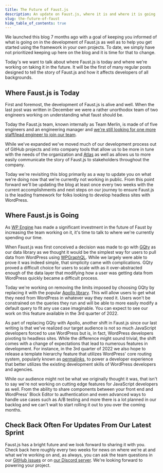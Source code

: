 ```yaml
---
title: The Future of Faust.js
description: An update on Faust.js, where it is and where it is going
slug: the-future-of-faust
hide_table_of_contents: true
---
```


We launched this blog 7 months ago with a goal of keeping you informed of what is going on in the development of Faust.js as well as to help you get started using the framework in your own projects. To date, we simply have not prioritized keeping up here on the blog and it is time for that to change.

<!--truncate-->

Today's we want to talk about where Faust.js is today and where we're working on taking it in the future. It will be the first of many regular posts designed to tell the story of Faust.js and how it affects developers of all backgrounds.

## Where Faust.js is Today

First and foremost, the development of Faust.js is alive and well. When the last post was written in December we were a rather unorthodox team of two engineers working on understanding what faust should be.

Today the Faust.js team, known internally as Team Merlin, is made of of five engineers and an engineering manager and [we're still looking for one more staff/lead engineer to join our team](https://wpengine.wd1.myworkdayjobs.com/en-US/WP_Engine/job/Software-Engineer-IV--ATLAS---Themes-_JR100226).

While we've expanded we've moved much of our development process out of GitHub projects and into company tools that allow us to be more in tune with the needs of the organization and [Atlas](https://wpengine.com/atlas/) as well as allows us to more easily communicate the story of Faust.js to stakeholders throughout the company.

Today we're revisiting this blog primarily as a way to update you on what we're doing now that we're currently not working in public. From this point forward we'll be updating the blog at least once every two weeks with the current accomplishments and next steps on our journey to ensure Faust.js is the leading framework for folks looking to develop headless sites with WordPress.

## Where Faust.js is Going

As [WP Engine](https://wpengine.com) has made a significant investment in the future of Faust by increasing the team working on it, it's time to talk to where we're currently spending our time.

When Faust.js was first conceived a decision was made to go with [GQty](https://gqty.dev) as our data library as we thought it would be the simplest way for users to pull data from WordPress using [WPGraphQL](https://www.wpgraphql.com). While we largely were able to prove it was indeed simple, that simplicity came with complications. GQty proved a difficult choice for users to scale with as it over-abstracted enough of the data layer that modifying how a user was getting data from WordPress quickly became a difficult process.

Today we're working on removing the limits imposed by choosing GQty by replacing it with the popular [Apollo library](https://www.apollographql.com). This will allow users to get what they need from WordPress in whatever way they need it. Users won't be constrained on the queries they run and will be able to more easily modify a default query to fit any use case imaginable. You can expect to see our work on this feature available in the 3rd quarter of 2022.

As part of replacing GQty with Apollo, another shift in Faust.js since our last writing is that we've realized our target audience is not so much JavaScript developers forced to use WordPress but is, in fact, WordPress developers pivoting to headless sites. While the difference might sound trivial, the shift comes with a change of expectations that lead to numerous features in development. For instance, in the 3rd quarter of 2022 we also hope to release a template hierarchy feature that utilizes WordPress' core routing system, popularly known as [permalinks](https://wordpress.org/support/article/using-permalinks/), to power a developer experience that better utilizes the existing development skills of WordPress developers and agencies.

While our audience might not be what we originally thought it was, that isn't to say we're not working on cutting edge features for JavaScript developers as well. From the ability to share components between your front end and WordPress' Block Editor to authentication and even advanced ways to handle use cases such as A/B testing and more there is a lot planned in our backlog and we can't wait to start rolling it out to you over the coming months.

## Check Back Often For Updates From Our Latest Sprint

Faust.js has a bright future and we look forward to sharing it with you. Check back here roughly every two weeks for news on where we're at and what we're working on and, as always, you can ask the team questions in our [GitHub issues](https://github.com/wpengine/faustjs) or on [our Discord server](https://developers.wpengine.com). We're looking forward to powering your project.
